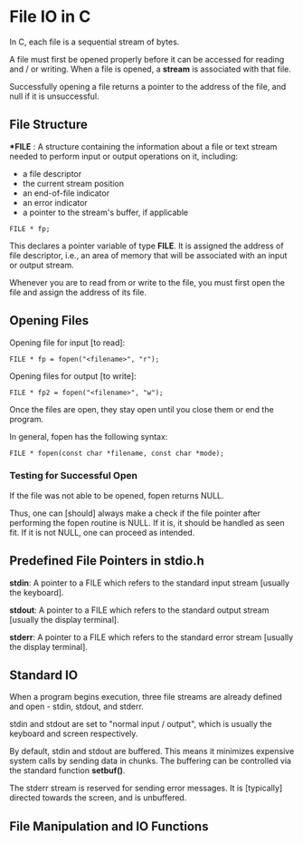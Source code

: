 # File IO in C # 

In C, each file is a sequential stream of bytes. 

A file must first be opened properly before it can be accessed for reading and / or writing. When a file is opened, a __stream__ is associated with that file. 

Successfully opening a file returns a pointer to the address of the file, and null if it is unsuccessful. 

## File Structure ## 
__\*FILE__ : A structure containing the information about a file or text stream needed to perform input or output operations on it, including: 
* a file descriptor 
* the current stream position 
* an end-of-file indicator 
* an error indicator 
* a pointer to the stream's buffer, if applicable 

```
FILE * fp;
``` 
This declares a pointer variable of type __FILE__. It is assigned the address of file descriptor, i.e., an area of memory that will be associated with an input or output stream. 

Whenever you are to read from or write to the file, you must first open the file and assign the address of its file. 

## Opening Files ## 
Opening file for input [to read]: 
```
FILE * fp = fopen("<filename>", "r");
```
Opening files for output [to write]:
```
FILE * fp2 = fopen("<filename>", "w");
```
Once the files are open, they stay open until you close them or end the program. 

In general, fopen has the following syntax: 
```
FILE * fopen(const char *filename, const char *mode);
```
### Testing for Successful Open ### 
If the file was not able to be opened, fopen returns NULL. 

Thus, one can [should] always make a check if the file pointer after performing the fopen routine is NULL. If it is, it should be handled as seen fit. If it is not NULL, one can proceed as intended. 

## Predefined File Pointers in stdio.h ## 
__stdin__: A pointer to a FILE which refers to the standard input stream [usually the keyboard]. 

__stdout__: A pointer to a FILE which refers to the standard output stream [usually the display terminal]. 

__stderr__: A pointer to a FILE which refers to the standard error stream [usually the display terminal].  

## Standard IO ## 
When a program begins execution, three file streams are already defined and open - stdin, stdout, and stderr.  

stdin and stdout are set to "normal input / output", which is usually the keyboard and screen respectively. 

By default, stdin and stdout are buffered. This means it minimizes expensive system calls by sending data in chunks. The buffering can be controlled via the standard function __setbuf()__. 

The stderr stream is reserved for sending error messages. It is [typically] directed towards the screen, and is unbuffered. 

## File Manipulation and IO Functions ## 

